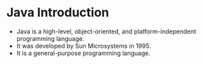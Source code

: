 # Java Introduction
- Java is a high-level, object-oriented, and platform-independent programming language.
- It was developed by Sun Microsystems in 1995.
- It is a general-purpose programming language.

